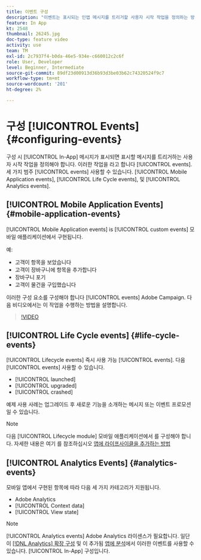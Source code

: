 ```yaml
---
title: 이벤트 구성
description: "이벤트는 표시되는 인앱 메시지를 트리거할 사용자 시작 작업을 정의하는 방법을 이해합니다. "
feature: In App
kt: 2548
thumbnail: 26245.jpg
doc-type: feature video
activity: use
team: TM
exl-id: 2c7937f4-b0da-46e5-934e-c660012c2c6f
role: User, Developer
level: Beginner, Intermediate
source-git-commit: 89df23d00913d36b93d3be03b62c74320524f9c7
workflow-type: tm+mt
source-wordcount: '201'
ht-degree: 2%

---
```


# 구성 [!UICONTROL Events] {#configuring-events}

구성 시 [!UICONTROL In-App] 메시지가 표시되면 표시할 메시지를 트리거하는 사용자 시작 작업을 정의해야 합니다. 이러한 작업을 라고 합니다 [!UICONTROL events]. 세 가지 범주 [!UICONTROL events] 사용할 수 있습니다. [!UICONTROL Mobile Application events], [!UICONTROL Life Cycle events], 및 [!UICONTROL Analytics events].

## [!UICONTROL Mobile Application Events] {#mobile-application-events}

[!UICONTROL Mobile Application events] is [!UICONTROL custom events] 모바일 애플리케이션에서 구현됩니다.

예:

* 고객이 항목을 보았습니다
* 고객이 장바구니에 항목을 추가합니다
* 장바구니 포기
* 고객이 물건을 구입했습니다

이러한 구성 요소를 구성해야 합니다 [!UICONTROL events] Adobe Campaign. 다음 비디오에서는 이 작업을 수행하는 방법을 설명합니다.

>[!VIDEO](https://video.tv.adobe.com/v/26245?quality=12&learn=on)

## [!UICONTROL Life Cycle events] {#life-cycle-events}

[!UICONTROL Lifecycle events] 즉시 사용 가능 [!UICONTROL events]. 다음 [!UICONTROL events] 사용할 수 있습니다.

* [!UICONTROL launched]
* [!UICONTROL upgraded]
* [!UICONTROL crashed]

예제 사용 사례는 업그레이드 후 새로운 기능을 소개하는 메시지 또는 이벤트 프로모션일 수 있습니다.

>[!NOTE]
>
>다음 [!UICONTROL Lifecycle module] 모바일 애플리케이션에서 를 구성해야 합니다. 자세한 내용은 여기 를 참조하십시오 [앱에 라이프사이클을 추가하는 방법](https://aep-sdks.gitbook.io/docs/using-mobile-extensions/mobile-core/lifecycle)

## [!UICONTROL Analytics Events] {#analytics-events}

모바일 앱에서 구현된 항목에 따라 다음 세 가지 카테고리가 지원됩니다.

* Adobe Analytics
* [!UICONTROL Context data]
* [!UICONTROL View state]

>[!NOTE]
>
>[!UICONTROL Analytics events] Adobe Analytics 라이센스가 필요합니다. 일단 이 [[!DNL Analytics] 확장 구성](https://aep-sdks.gitbook.io/docs/using-mobile-extensions/adobe-analytics#configure-analytics-extension-in-launch) 및 이 추가됨 [앱에 분석](https://aep-sdks.gitbook.io/docs/using-mobile-extensions/adobe-analytics#add-analytics-to-your-app)에서 이러한 이벤트를 사용할 수 있습니다. [!UICONTROL In-App] 구성입니다.
